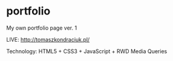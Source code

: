 # portfolio
My own portfolio page ver. 1

LIVE: http://tomaszkondraciuk.pl/

Technology:
HTML5 + CSS3 + JavaScript + RWD Media Queries

